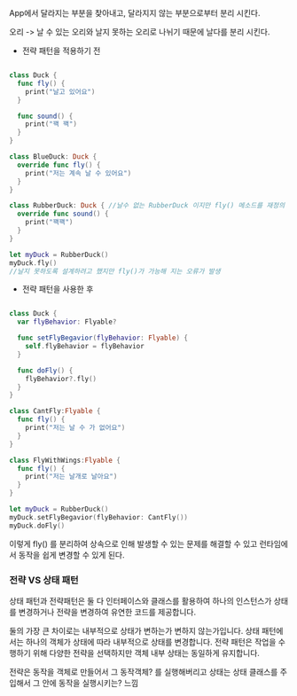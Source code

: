 App에서 달라지는 부분을 찾아내고, 달라지지 않는 부분으로부터 분리 시킨다.

오리 -> 날 수 있는 오리와 날지 못하는 오리로 나뉘기 때문에 날다를 분리 시킨다.


- 전략 패턴을 적용하기 전


```swift

class Duck {
  func fly() {
    print("날고 있어요")
  }

  func sound() {
    print("꽥 꽥")
  }
}

class BlueDuck: Duck {
  override func fly() {
    print("저는 계속 날 수 있어요")
  }
}

class RubberDuck: Duck { //날수 없는 RubberDuck 이지만 fly() 메소드를 재정의 하지 않았다.
  override func sound() {
    print("꽥꽥")
  }
}

let myDuck = RubberDuck()
myDuck.fly()
//날지 못하도록 설계하려고 했지만 fly()가 가능해 지는 오류가 발생
```
- 전략 패턴을 사용한 후

```swift

class Duck {
  var flyBehavior: Flyable?

  func setFlyBegavior(flyBehavior: Flyable) {
    self.flyBehavior = flyBehavior
  }

  func doFly() {
    flyBehavior?.fly()
  }
}

class CantFly:Flyable {
  func fly() {
    print("저는 날 수 가 없어요")
  }
}

class FlyWithWings:Flyable {
  func fly() {
    print("저는 날개로 날아요")
  }
}

let myDuck = RubberDuck()
myDuck.setFlyBegavior(flyBehavior: CantFly())
myDuck.doFly()
```
이렇게 fly() 를 분리하여 상속으로 인해 발생할 수 있는 문제를 해결할 수 있고 런타임에서 동작을 쉽게 변경할 수 있게 된다.


### 전략 VS 상태 패턴 

상태 패턴과 전략패턴은 둘 다 인터페이스와 클래스를 활용하여 하나의 인스턴스가 상태를 변경하거나 전략을 변경하여 유연한 코드를 제공합니다.
 
둘의 가장 큰 차이로는 내부적으로 상태가 변하는가 변하지 않는가입니다.
상태 패턴에서는 하나의 객체가 상태에 따라 내부적으로 상태를 변경합니다.
전략 패턴은 작업을 수행하기 위해 다양한 전략을 선택하지만 객체 내부 상태는 동일하게 유지합니다.

전략은 동작을 객체로 만들어서 그 동작객체? 를 실행해버리고 상태는 상태 클래스를 주입해서 그 안에 동작을 실행시키는? 느낌

